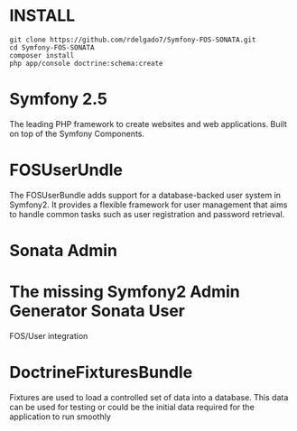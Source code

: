 INSTALL
====================================
    git clone https://github.com/rdelgado7/Symfony-FOS-SONATA.git
    cd Symfony-FOS-SONATA
    composer install
    php app/console doctrine:schema:create
    
Symfony 2.5
====================================
The leading PHP framework to create websites and web applications. Built on top of the Symfony Components.

FOSUserUndle
====================================
The FOSUserBundle adds support for a database-backed user system in Symfony2. It provides a flexible framework for user management that aims to handle common tasks such as user registration and password retrieval.

Sonata Admin
====================================
The missing Symfony2 Admin Generator
Sonata User
====================================
FOS/User integration

DoctrineFixturesBundle
====================================
Fixtures are used to load a controlled set of data into a database. This data can be used for testing or could be the initial data required for the application to run smoothly
